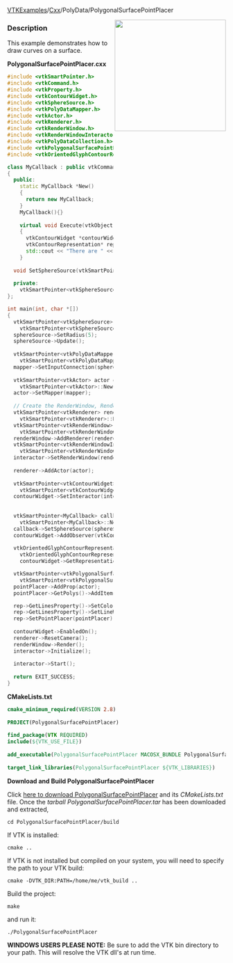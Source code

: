 [VTKExamples](/home/)/[Cxx](/Cxx)/PolyData/PolygonalSurfacePointPlacer

<img align="right" src="https://github.com/lorensen/VTKExamples/blob/gh-pages/Testing/Baseline/PolyData/TestPolygonalSurfacePointPlacer.png?raw=true" width="256" />

### Description
This example demonstrates how to draw curves on a surface.

**PolygonalSurfacePointPlacer.cxx**
```c++
#include <vtkSmartPointer.h>
#include <vtkCommand.h>
#include <vtkProperty.h>
#include <vtkContourWidget.h>
#include <vtkSphereSource.h>
#include <vtkPolyDataMapper.h>
#include <vtkActor.h>
#include <vtkRenderer.h>
#include <vtkRenderWindow.h>
#include <vtkRenderWindowInteractor.h>
#include <vtkPolyDataCollection.h>
#include <vtkPolygonalSurfacePointPlacer.h>
#include <vtkOrientedGlyphContourRepresentation.h>

class MyCallback : public vtkCommand
{
  public:
    static MyCallback *New()
    {
      return new MyCallback;
    }
    MyCallback(){}
    
    virtual void Execute(vtkObject *caller, unsigned long, void*)
    {
      vtkContourWidget *contourWidget = reinterpret_cast<vtkContourWidget*>(caller);
      vtkContourRepresentation* rep = static_cast<vtkContourRepresentation *>(contourWidget->GetRepresentation());
      std::cout << "There are " << rep->GetNumberOfNodes() << " nodes." << std::endl;
    }
    
  void SetSphereSource(vtkSmartPointer<vtkSphereSource> sphere) {this->SphereSource = sphere;}
  
  private:
    vtkSmartPointer<vtkSphereSource> SphereSource;
};

int main(int, char *[])
{
  vtkSmartPointer<vtkSphereSource> sphereSource = 
    vtkSmartPointer<vtkSphereSource>::New();
  sphereSource->SetRadius(5);
  sphereSource->Update();
 
  vtkSmartPointer<vtkPolyDataMapper> mapper = 
    vtkSmartPointer<vtkPolyDataMapper>::New();
  mapper->SetInputConnection(sphereSource->GetOutputPort());
 
  vtkSmartPointer<vtkActor> actor = 
    vtkSmartPointer<vtkActor>::New();
  actor->SetMapper(mapper);
 
  // Create the RenderWindow, Renderer
  vtkSmartPointer<vtkRenderer> renderer = 
    vtkSmartPointer<vtkRenderer>::New();
  vtkSmartPointer<vtkRenderWindow> renderWindow = 
    vtkSmartPointer<vtkRenderWindow>::New();
  renderWindow->AddRenderer(renderer);
  vtkSmartPointer<vtkRenderWindowInteractor> interactor = 
    vtkSmartPointer<vtkRenderWindowInteractor>::New();
  interactor->SetRenderWindow(renderWindow);
 
  renderer->AddActor(actor);
 
  vtkSmartPointer<vtkContourWidget> contourWidget = 
    vtkSmartPointer<vtkContourWidget>::New();
  contourWidget->SetInteractor(interactor);
  
  
  vtkSmartPointer<MyCallback> callback = 
    vtkSmartPointer<MyCallback>::New();
  callback->SetSphereSource(sphereSource);
  contourWidget->AddObserver(vtkCommand::InteractionEvent,callback);
  
  vtkOrientedGlyphContourRepresentation* rep = 
    vtkOrientedGlyphContourRepresentation::SafeDownCast(
    contourWidget->GetRepresentation());

  vtkSmartPointer<vtkPolygonalSurfacePointPlacer> pointPlacer =
    vtkSmartPointer<vtkPolygonalSurfacePointPlacer>::New();
  pointPlacer->AddProp(actor);
  pointPlacer->GetPolys()->AddItem(sphereSource->GetOutput());

  rep->GetLinesProperty()->SetColor(1, 0, 0);
  rep->GetLinesProperty()->SetLineWidth(3.0);
  rep->SetPointPlacer(pointPlacer);
  
  contourWidget->EnabledOn();
  renderer->ResetCamera();
  renderWindow->Render();
  interactor->Initialize();
 
  interactor->Start();
 
  return EXIT_SUCCESS;
}
```
**CMakeLists.txt**
```cmake
cmake_minimum_required(VERSION 2.8)
 
PROJECT(PolygonalSurfacePointPlacer)
 
find_package(VTK REQUIRED)
include(${VTK_USE_FILE})
 
add_executable(PolygonalSurfacePointPlacer MACOSX_BUNDLE PolygonalSurfacePointPlacer.cxx)
 
target_link_libraries(PolygonalSurfacePointPlacer ${VTK_LIBRARIES})
```

**Download and Build PolygonalSurfacePointPlacer**

Click [here to download PolygonalSurfacePointPlacer](https://github.com/lorensen/VTKWikiExamplesTarballs/raw/master/PolygonalSurfacePointPlacer.tar) and its *CMakeLists.txt* file.
Once the *tarball PolygonalSurfacePointPlacer.tar* has been downloaded and extracted,
```
cd PolygonalSurfacePointPlacer/build 
```
If VTK is installed:
```
cmake ..
```
If VTK is not installed but compiled on your system, you will need to specify the path to your VTK build:
```
cmake -DVTK_DIR:PATH=/home/me/vtk_build ..
```
Build the project:
```
make
```
and run it:
```
./PolygonalSurfacePointPlacer
```
**WINDOWS USERS PLEASE NOTE:** Be sure to add the VTK bin directory to your path. This will resolve the VTK dll's at run time.

